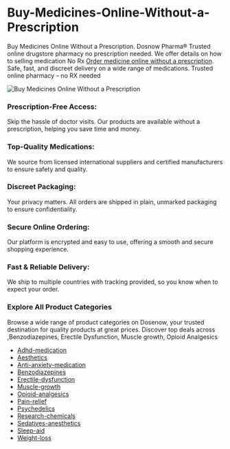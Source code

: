 # Buy-Medicines-Online-Without-a-Prescription
Buy Medicines Online Without a Prescription. Dosnow Pharma® Trusted online drugstore pharmacy no prescription needed. We offer details on how to selling medication No Rx 
[Order medicine online without a prescription](https://dosenow.net). Safe, fast, and discreet delivery on a wide range of medications. Trusted online pharmacy – no RX needed

![Buy Medicines Online Without a Prescription](https://dosenow.net/wp-content/uploads/2025/05/admin-ajax-2.jpg)

### Prescription-Free Access:
Skip the hassle of doctor visits. Our products are available without a prescription, helping you save time and money.

### Top-Quality Medications:
We source from licensed international suppliers and certified manufacturers to ensure safety and quality.

### Discreet Packaging:
Your privacy matters. All orders are shipped in plain, unmarked packaging to ensure confidentiality.

### Secure Online Ordering:
Our platform is encrypted and easy to use, offering a smooth and secure shopping experience.

### Fast & Reliable Delivery:
We ship to multiple countries with tracking provided, so you know when to expect your order.

### Explore All Product Categories 

Browse a wide range of product categories on Dosenow, your trusted destination for quality products at great prices. Discover top deals across ,Benzodiazepines, Erectile Dysfunction, Muscle growth, Opioid Analgesics 

- [Adhd-medication](https://dosenow.net/product-category/adhd-medication)
- [Aesthetics](https://dosenow.net/product-category/aesthetics)
- [Anti-anxiety-medication](https://dosenow.net/product-category/anti-anxiety-medication)
- [Benzodiazepines](https://dosenow.net/product-category/benzodiazepines)
- [Erectile-dysfunction](https://dosenow.net/product-category/erectile-dysfunction)
- [Muscle-growth](https://dosenow.net/product-category/muscle-growth)
- [Opioid-analgesics](https://dosenow.net/product-category/opioid-analgesics)
- [Pain-relief](https://dosenow.net/product-category/pain-relief)
- [Psychedelics](https://dosenow.net/product-category/psychedelics)
- [Research-chemicals](https://dosenow.net/product-category/research-chemicals)
- [Sedatives-anesthetics](https://dosenow.net/product-category/sedatives-anesthetics)
- [Sleep-aid](https://dosenow.net/product-category/sleep-aid)
- [Weight-loss](https://dosenow.net/product-category/weight-loss)


